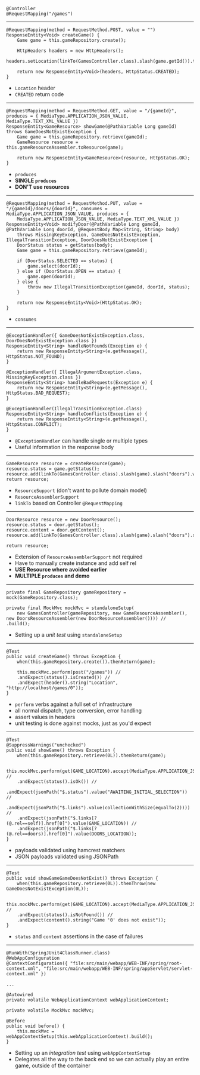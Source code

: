 	@Controller
	@RequestMapping("/games")

---

	@RequestMapping(method = RequestMethod.POST, value = "")
	ResponseEntity<Void> createGame() {
	    Game game = this.gameRepository.create();

	    HttpHeaders headers = new HttpHeaders();
	    headers.setLocation(linkTo(GamesController.class).slash(game.getId()).toUri());

	    return new ResponseEntity<Void>(headers, HttpStatus.CREATED);
	}


* `Location` header
* `CREATED` return code

---

	@RequestMapping(method = RequestMethod.GET, value = "/{gameId}", produces = { MediaType.APPLICATION_JSON_VALUE, MediaType.TEXT_XML_VALUE })
	ResponseEntity<GameResource> showGame(@PathVariable Long gameId) throws GameDoesNotExistException {
	    Game game = this.gameRepository.retrieve(gameId);
	    GameResource resource = this.gameResourceAssembler.toResource(game);

	    return new ResponseEntity<GameResource>(resource, HttpStatus.OK);
	}

* `produces`
* **SINGLE `produces`**
* **DON'T use resources**

---

	@RequestMapping(method = RequestMethod.PUT, value = "/{gameId}/doors/{doorId}", consumes = MediaType.APPLICATION_JSON_VALUE, produces = {
	    MediaType.APPLICATION_JSON_VALUE, MediaType.TEXT_XML_VALUE })
	ResponseEntity<Void> modifyDoor(@PathVariable Long gameId, @PathVariable Long doorId, @RequestBody Map<String, String> body)
	    throws MissingKeyException, GameDoesNotExistException, IllegalTransitionException, DoorDoesNotExistException {
	    DoorStatus status = getStatus(body);
	    Game game = this.gameRepository.retrieve(gameId);

	    if (DoorStatus.SELECTED == status) {
	        game.select(doorId);
	    } else if (DoorStatus.OPEN == status) {
	        game.open(doorId);
	    } else {
	        throw new IllegalTransitionException(gameId, doorId, status);
	    }

	    return new ResponseEntity<Void>(HttpStatus.OK);
	}

* `consumes`

---

	@ExceptionHandler({ GameDoesNotExistException.class, DoorDoesNotExistException.class })
	ResponseEntity<String> handleNotFounds(Exception e) {
	    return new ResponseEntity<String>(e.getMessage(), HttpStatus.NOT_FOUND);
	}

	@ExceptionHandler({ IllegalArgumentException.class, MissingKeyException.class })
	ResponseEntity<String> handleBadRequests(Exception e) {
	    return new ResponseEntity<String>(e.getMessage(), HttpStatus.BAD_REQUEST);
	}

	@ExceptionHandler(IllegalTransitionException.class)
	ResponseEntity<String> handleConflicts(Exception e) {
	    return new ResponseEntity<String>(e.getMessage(), HttpStatus.CONFLICT);
	}

* `@ExceptionHandler` can handle single or multiple types
* Useful information in the response body

---

	GameResource resource = createResource(game);
	resource.status = game.getStatus();
	resource.add(linkTo(GamesController.class).slash(game).slash("doors").withRel("doors"));
	return resource;

* `ResourceSupport` (don't want to pollute domain model)
* `ResourceAssemblerSupport`
* `linkTo` based on Controller `@RequestMapping`

---

	DoorResource resource = new DoorResource();
	resource.status = door.getStatus();
	resource.content = door.getContent();
	resource.add(linkTo(GamesController.class).slash(game).slash("doors").slash(door).withSelfRel());

	return resource;

* Extension of `ResourceAssemblerSupport` not required
* Have to manually create instance and add self rel
* **USE Resource where avoided earlier**
* **MULTIPLE `produces` and demo**

---

	private final GameRepository gameRepository = mock(GameRepository.class);

	private final MockMvc mockMvc = standaloneSetup(
	    new GamesController(gameRepository, new GameResourceAssembler(), new DoorsResourceAssembler(new DoorResourceAssembler()))) //
	.build();

* Setting up a _unit test_ using `standaloneSetup`

---

	@Test
	public void createGame() throws Exception {
	    when(this.gameRepository.create()).thenReturn(game);

	    this.mockMvc.perform(post("/games")) //
	    .andExpect(status().isCreated()) //
	    .andExpect(header().string("Location", "http://localhost/games/0"));
	}

* `perform` verbs against a full set of infrastructure
* all normal dispatch, type conversion, error handling
* assert values in headers
* unit testing is done against mocks, just as you'd expect

---

	@Test
	@SuppressWarnings("unchecked")
	public void showGame() throws Exception {
	    when(this.gameRepository.retrieve(0L)).thenReturn(game);

	    this.mockMvc.perform(get(GAME_LOCATION).accept(MediaType.APPLICATION_JSON)) //
	    .andExpect(status().isOk()) //
	    .andExpect(jsonPath("$.status").value("AWAITING_INITIAL_SELECTION")) //
	    .andExpect(jsonPath("$.links").value(collectionWithSize(equalTo(2)))) //
	    .andExpect(jsonPath("$.links[?(@.rel==self)].href[0]").value(GAME_LOCATION)) //
	    .andExpect(jsonPath("$.links[?(@.rel==doors)].href[0]").value(DOORS_LOCATION));
	}

* payloads validated using hamcrest matchers
* JSON payloads validated using JSONPath

---

	@Test
	public void showGameGameDoesNotExist() throws Exception {
	    when(this.gameRepository.retrieve(0L)).thenThrow(new GameDoesNotExistException(0L));

	    this.mockMvc.perform(get(GAME_LOCATION).accept(MediaType.APPLICATION_JSON)) //
	    .andExpect(status().isNotFound()) //
	    .andExpect(content().string("Game '0' does not exist"));
	}

* `status` and `content` assertions in the case of failures

---

	@RunWith(SpringJUnit4ClassRunner.class)
	@WebAppConfiguration
	@ContextConfiguration({ "file:src/main/webapp/WEB-INF/spring/root-context.xml", "file:src/main/webapp/WEB-INF/spring/appServlet/servlet-context.xml" })

	...

	@Autowired
	private volatile WebApplicationContext webApplicationContext;

	private volatile MockMvc mockMvc;

	@Before
	public void before() {
	    this.mockMvc = webAppContextSetup(this.webApplicationContext).build();
	}

* Setting up an _integration test_ using `webAppContextSetup`
* Delegates all the way to the back end so we can actually play an entire game, outside of the container
